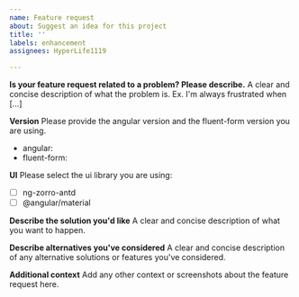 ```yaml
---
name: Feature request
about: Suggest an idea for this project
title: ''
labels: enhancement
assignees: HyperLife1119

---
```


**Is your feature request related to a problem? Please describe.**
A clear and concise description of what the problem is. Ex. I'm always frustrated when [...]

**Version**
Please provide the angular version and the fluent-form version you are using.
- angular: <!-- Please fill in the version number -->
- fluent-form: <!-- Please fill in the version number -->

**UI**
Please select the ui library you are using:
- [ ] ng-zorro-antd
- [ ] @angular/material

**Describe the solution you'd like**
A clear and concise description of what you want to happen.

**Describe alternatives you've considered**
A clear and concise description of any alternative solutions or features you've considered.

**Additional context**
Add any other context or screenshots about the feature request here.
